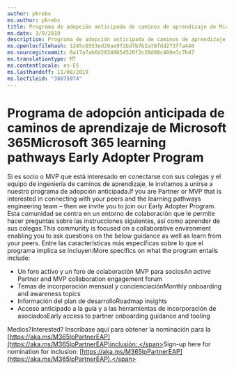 ```yaml
---
author: pkrebs
ms.author: pkrebs
title: Programa de adopción anticipada de caminos de aprendizaje de Microsoft 365
ms.date: 3/9/2019
description: Programa de adopción anticipada de caminos de aprendizaje de Microsoft 365
ms.openlocfilehash: 1245c6553ed20ae972bd7b7b2a78fdd273ffa440
ms.sourcegitcommit: 6a17a7ab6d28349654520f2c28d08c480e3c7b47
ms.translationtype: MT
ms.contentlocale: es-ES
ms.lasthandoff: 11/08/2019
ms.locfileid: "38075974"
---
```

# <a name="microsoft-365-learning-pathways-early-adopter-program"></a><span data-ttu-id="0e8c0-103">Programa de adopción anticipada de caminos de aprendizaje de Microsoft 365</span><span class="sxs-lookup"><span data-stu-id="0e8c0-103">Microsoft 365 learning pathways Early Adopter Program</span></span>

<span data-ttu-id="0e8c0-104">Si es socio o MVP que está interesado en conectarse con sus colegas y el equipo de ingeniería de caminos de aprendizaje, le invitamos a unirse a nuestro programa de adopción anticipada.</span><span class="sxs-lookup"><span data-stu-id="0e8c0-104">If you are Partner or MVP that is interested in connecting with your peers and the learning pathways engineering team – then we invite you to join our Early Adopter Program.</span></span> <span data-ttu-id="0e8c0-105">Esta comunidad se centra en un entorno de colaboración que le permite hacer preguntas sobre las instrucciones siguientes, así como aprender de sus colegas.</span><span class="sxs-lookup"><span data-stu-id="0e8c0-105">This community is focused on a collaborative environment enabling you to ask questions on the below guidance as well as learn from your peers.</span></span> <span data-ttu-id="0e8c0-106">Entre las características más específicas sobre lo que el programa implica se incluyen:</span><span class="sxs-lookup"><span data-stu-id="0e8c0-106">More specifics on what the program entails include:</span></span>  
- <span data-ttu-id="0e8c0-107">Un foro activo y un foro de colaboración MVP para socios</span><span class="sxs-lookup"><span data-stu-id="0e8c0-107">An active Partner and MVP collaboration engagement forum</span></span> 
- <span data-ttu-id="0e8c0-108">Temas de incorporación mensual y concienciación</span><span class="sxs-lookup"><span data-stu-id="0e8c0-108">Monthly onboarding and awareness topics</span></span> 
- <span data-ttu-id="0e8c0-109">Información del plan de desarrollo</span><span class="sxs-lookup"><span data-stu-id="0e8c0-109">Roadmap insights</span></span> 
- <span data-ttu-id="0e8c0-110">Acceso anticipado a la guía y a las herramientas de incorporación de asociados</span><span class="sxs-lookup"><span data-stu-id="0e8c0-110">Early access to partner onboarding guidance and tooling</span></span> 

<span data-ttu-id="0e8c0-111">Medios?</span><span class="sxs-lookup"><span data-stu-id="0e8c0-111">Interested?</span></span> <span data-ttu-id="0e8c0-112">Inscríbase aquí para obtener la nominación para la [https://aka.ms/M365lpPartnerEAP](https://aka.ms/M365lpPartnerEAP)inclusión:.</span><span class="sxs-lookup"><span data-stu-id="0e8c0-112">Sign-up here for nomination for inclusion: [https://aka.ms/M365lpPartnerEAP](https://aka.ms/M365lpPartnerEAP).</span></span>   

